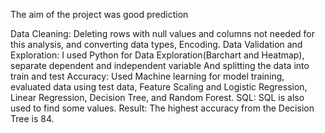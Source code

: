 The aim of the project was good prediction

Data Cleaning: Deleting rows with null values and columns not needed for this analysis, and converting data types, Encoding.
Data Validation and Exploration: I used Python for Data Exploration(Barchart and Heatmap), separate dependent and independent variable And splitting the data into train and test
Accuracy: Used Machine learning for model training, evaluated data using test data, Feature Scaling and Logistic Regression, Linear Regression, Decision Tree, and Random Forest.
SQL: SQL is also used to find some values.
Result: The highest accuracy from the Decision Tree is 84.
